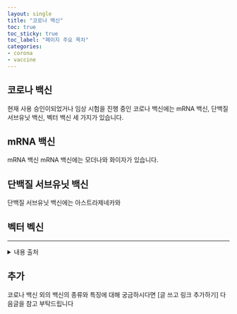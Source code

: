 ```yaml
---
layout: single
title: "코로나 백신" 
toc: true
toc_sticky: true
toc_label: "페이지 주요 목차"
categories:
- corona
- vaccine
---
```


## 코로나 백신

현재 사용 승인이되었거나 임상 시험을 진행 중인 코로나 백신에는 mRNA 백신, 단백질 서브유닛 백신, 벡터 백신 세 가지가 있습니다.

## mRNA 백신
mRNA 백신
mRNA 백신에는 모더나와 화이자가 있습니다.

## 단백질 서브유닛 백신

단백질 서브유닛 백신에는 아스트라제네카와 

## 벡터 벡신


---
<details>
<summary>내용 출처</summary>
<div markdown="1">       

[COVID-19 백신의 작용 이해](https://korean.cdc.gov/coronavirus/2019-ncov/vaccines/different-vaccines/how-they-work.html)  
[코로나19예방접종](https://ncv.kdca.go.kr/menu.es?mid=a10116010000) 
  
</div>
</details>

## 추가
코로나 백신 외의 백신의 종류와 특징에 대해 궁금하시다면 [글 쓰고 링크 추가하기] 다음글을 참고 부탁드립니다
